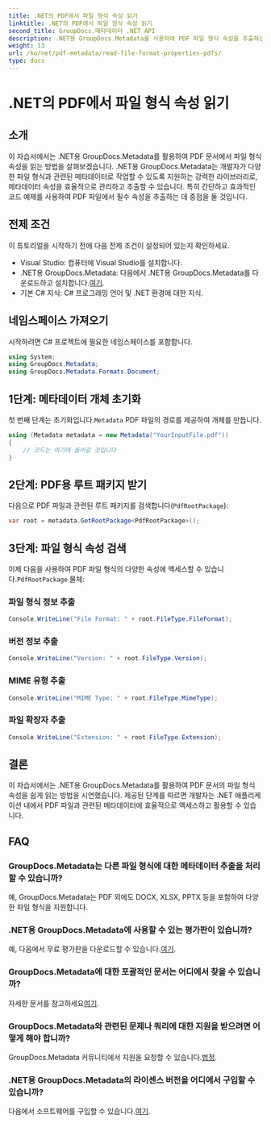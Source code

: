 ```yaml
---
title: .NET의 PDF에서 파일 형식 속성 읽기
linktitle: .NET의 PDF에서 파일 형식 속성 읽기
second_title: GroupDocs.메타데이터 .NET API
description: .NET용 GroupDocs.Metadata를 사용하여 PDF 파일 형식 속성을 추출하는 방법을 알아보세요. 간단한 C#을 사용하여 메타데이터 관리에 대해 알아보세요.
weight: 13
url: /ko/net/pdf-metadata/read-file-format-properties-pdfs/
type: docs
---
```

# .NET의 PDF에서 파일 형식 속성 읽기

## 소개
이 자습서에서는 .NET용 GroupDocs.Metadata를 활용하여 PDF 문서에서 파일 형식 속성을 읽는 방법을 살펴보겠습니다. .NET용 GroupDocs.Metadata는 개발자가 다양한 파일 형식과 관련된 메타데이터로 작업할 수 있도록 지원하는 강력한 라이브러리로, 메타데이터 속성을 효율적으로 관리하고 추출할 수 있습니다. 특히 간단하고 효과적인 코드 예제를 사용하여 PDF 파일에서 필수 속성을 추출하는 데 중점을 둘 것입니다.
## 전제 조건
이 튜토리얼을 시작하기 전에 다음 전제 조건이 설정되어 있는지 확인하세요.
- Visual Studio: 컴퓨터에 Visual Studio를 설치합니다.
-  .NET용 GroupDocs.Metadata: 다음에서 .NET용 GroupDocs.Metadata를 다운로드하고 설치합니다.[여기](https://releases.groupdocs.com/metadata/net/).
- 기본 C# 지식: C# 프로그래밍 언어 및 .NET 환경에 대한 지식.

## 네임스페이스 가져오기
시작하려면 C# 프로젝트에 필요한 네임스페이스를 포함합니다.
```csharp
using System;
using GroupDocs.Metadata;
using GroupDocs.Metadata.Formats.Document;
```
## 1단계: 메타데이터 개체 초기화
 첫 번째 단계는 초기화입니다.`Metadata` PDF 파일의 경로를 제공하여 개체를 만듭니다.
```csharp
using (Metadata metadata = new Metadata("YourInputFile.pdf"))
{
    // 코드는 여기에 들어갈 것입니다
}
```
## 2단계: PDF용 루트 패키지 받기
다음으로 PDF 파일과 관련된 루트 패키지를 검색합니다(`PdfRootPackage`):
```csharp
var root = metadata.GetRootPackage<PdfRootPackage>();
```
## 3단계: 파일 형식 속성 검색
 이제 다음을 사용하여 PDF 파일 형식의 다양한 속성에 액세스할 수 있습니다.`PdfRootPackage` 물체:
### 파일 형식 정보 추출
```csharp
Console.WriteLine("File Format: " + root.FileType.FileFormat);
```
### 버전 정보 추출
```csharp
Console.WriteLine("Version: " + root.FileType.Version);
```
### MIME 유형 추출
```csharp
Console.WriteLine("MIME Type: " + root.FileType.MimeType);
```
### 파일 확장자 추출
```csharp
Console.WriteLine("Extension: " + root.FileType.Extension);
```

## 결론
이 자습서에서는 .NET용 GroupDocs.Metadata를 활용하여 PDF 문서의 파일 형식 속성을 쉽게 읽는 방법을 시연했습니다. 제공된 단계를 따르면 개발자는 .NET 애플리케이션 내에서 PDF 파일과 관련된 메타데이터에 효율적으로 액세스하고 활용할 수 있습니다.

## FAQ
### GroupDocs.Metadata는 다른 파일 형식에 대한 메타데이터 추출을 처리할 수 있습니까?
예, GroupDocs.Metadata는 PDF 외에도 DOCX, XLSX, PPTX 등을 포함하여 다양한 파일 형식을 지원합니다.
### .NET용 GroupDocs.Metadata에 사용할 수 있는 평가판이 있습니까?
 예, 다음에서 무료 평가판을 다운로드할 수 있습니다.[여기](https://releases.groupdocs.com/).
### GroupDocs.Metadata에 대한 포괄적인 문서는 어디에서 찾을 수 있습니까?
 자세한 문서를 참고하세요[여기](https://tutorials.groupdocs.com/metadata/net/).
### GroupDocs.Metadata와 관련된 문제나 쿼리에 대한 지원을 받으려면 어떻게 해야 합니까?
 GroupDocs.Metadata 커뮤니티에서 지원을 요청할 수 있습니다.[법정](https://forum.groupdocs.com/c/metadata/14).
### .NET용 GroupDocs.Metadata의 라이센스 버전을 어디에서 구입할 수 있습니까?
 다음에서 소프트웨어를 구입할 수 있습니다.[여기](https://purchase.groupdocs.com/buy).